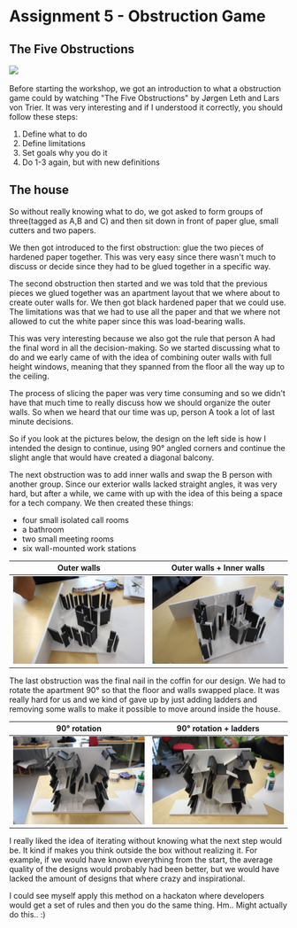 Assignment 5 - Obstruction Game
=========================

## The Five Obstructions
![](http://ia.media-imdb./comobstruction-game/images/M/MV5BMjA1MjgwMzA2OF5BMl5BanBnXkFtZTcwMTUzNjYyMQ@@._V1_SY317_CR5,0,214,317_AL_.jpg)

Before starting the workshop, we got an introduction to what a obstruction game could by watching "The Five Obstructions" by Jørgen Leth and Lars von Trier. It was very interesting and if I understood it correctly,
you should follow these steps:

1. Define what to do
2. Define limitations
3. Set goals why you do it
4. Do 1-3 again, but with new definitions

## The house

So without really knowing what to do, we got asked to form groups of three(tagged as A,B and C) and then sit down in front of paper glue, small cutters and two papers.

We then got introduced to the first obstruction: glue the two pieces of hardened paper together.
This was very easy since there wasn't much to discuss or decide since they had to be glued together 
in a specific way.

The second obstruction then started and we was told that the previous pieces we glued together was an apartment layout that we where about to create outer walls for. We then got black hardened paper that we
could use. The limitations was that we had to use all the paper and that we where not allowed to cut
the white paper since this was load-bearing walls.

This was very interesting because we also got the rule that person A had the final word in all the 
decision-making. So we started discussing what to do and we early came of with the idea of combining
outer walls with full height windows, meaning that they spanned from the floor all the way up to
the ceiling. 

The process of slicing the paper was very time consuming and so we didn't have that
much time to really discuss how we should organize the outer walls. So when we heard
that our time was up, person A took a lot of last minute decisions.

So if you look at the pictures below, the design on the left side is how
I intended the design to continue, using 90° angled corners and continue the slight
angle that would have created a diagonal balcony.

The next obstruction was to add inner walls and swap the B person with another group. 
Since our exterior walls lacked straight angles, it was very hard, but after a while,
we came with up with the idea of this being a space for a tech company. We then
created these things:

* four small isolated call rooms
* a bathroom
* two small meeting rooms
* six wall-mounted work stations

| Outer walls        | Outer walls + Inner walls           |
| :-------------: |:-------------:|
| ![](/obstruction-game/images/horizontal.jpg) | ![](/obstruction-game/images/horizontal_inner_walls.jpg) |

The last obstruction was the final nail in the coffin for our design. We had to rotate the 
apartment 90° so that the floor and walls swapped place. It was really hard for us and we
kind of gave up by just adding ladders and removing some walls to make it possible to move
around inside the house. 

| 90° rotation        | 90° rotation + ladders           |
| :-------------: |:-------------:|
| ![](/obstruction-game/images/vertical.jpg) | ![](/obstruction-game/images/vertical_ladders.jpg) |


I really liked the idea of iterating without knowing what the next step would be. It kind
if makes you think outside the box without realizing it. For example, if we would have known
everything from the start, the average quality of the designs would probably had been better, but 
we would have lacked the amount of designs that where crazy and inspirational. 

I could see myself apply this method on a hackaton where developers would get a set of rules
and then you do the same thing. Hm.. Might actually do this.. :)
